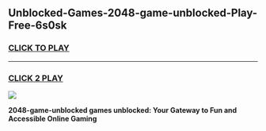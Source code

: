 
## Unblocked-Games-2048-game-unblocked-Play-Free-6s0sk
<h3>
<a href="https://premium76.site?title=2048-game-unblocked&ref=22A">CLICK TO PLAY</a></h3>
<hr>

<h3>
<a href="https://premium76.site?title=2048-game-unblocked&ref=22A">CLICK 2 PLAY</a>
  
</h3>

<a href="https://premium76.site?title=2048-game-unblocked&ref=22A"><img src="https://clearcache.store/games.png"></a>


**2048-game-unblocked games unblocked: Your Gateway to Fun and Accessible Online Gaming**
